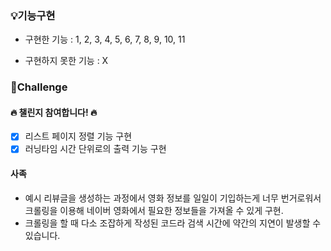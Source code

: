 ### 💡기능구현

- 구현한 기능 : 1, 2, 3, 4, 5, 6, 7, 8, 9, 10, 11

- 구현하지 못한 기능 : X

### 🔅Challenge

#### 🔥 챌린지 참여합니다! 🔥

- [x] 리스트 페이지 정렬 기능 구현
- [x] 러닝타임 시간 단위로의 출력 기능 구현

#### 사족

- 예시 리뷰글을 생성하는 과정에서 영화 정보를 일일이 기입하는게 너무 번거로워서 크롤링을 이용해 네이버 영화에서 필요한 정보들을 가져올 수 있게 구현.
- 크롤링을 할 때 다소 조잡하게 작성된 코드라 검색 시간에 약간의 지연이 발생할 수 있습니다.
